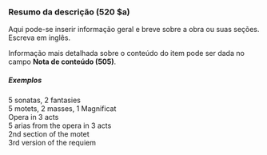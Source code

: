### Resumo da descrição (520 $a)

Aqui pode-se inserir informação geral e breve sobre a obra ou suas seções. Escreva em inglês.

Informação mais detalhada sobre o conteúdo do item pode ser dada no campo **Nota de conteúdo (505)**.

##### Exemplos  
5 sonatas, 2 fantasies  
5 motets, 2 masses, 1 Magnificat  
Opera in 3 acts  
5 arias from the opera in 3 acts  
2nd section of the motet  
3rd version of the requiem
